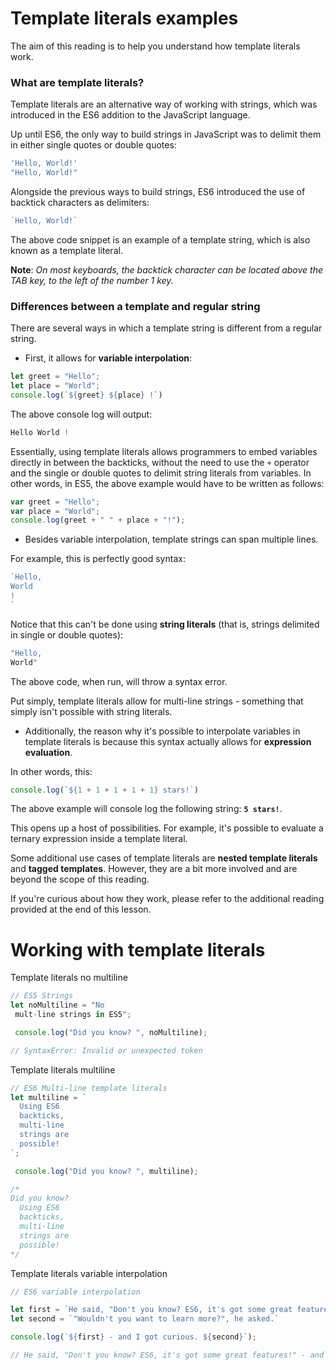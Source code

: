 # Template literals examples
The aim of this reading is to help you understand how template literals work.

### What are template literals?
Template literals are an alternative way of working with strings, which was introduced in the ES6 addition to the JavaScript language.

Up until ES6, the only way to build strings in JavaScript was to delimit them in either single quotes or double quotes:
```js
'Hello, World!'
"Hello, World!"
```

Alongside the previous ways to build strings, ES6 introduced the use of backtick characters as delimiters:  
```js
`Hello, World!`
```

The above code snippet is an example of a template string, which is also known as a template literal.

**Note**: _On most keyboards, the backtick character can be located above the TAB key, to the left of the number 1 key._

### Differences between a template and regular string
There are several ways in which a template string is different from a regular string.

- First, it allows for **variable interpolation**:
```js
let greet = "Hello";
let place = "World";
console.log(`${greet} ${place} !`)
```

The above console log will output:
```js
Hello World !
```

Essentially, using template literals allows programmers to embed variables directly in between the backticks, without the need to use the `+` operator and the single or double quotes to delimit string literals from variables. In other words, in ES5, the above example would have to be written as follows:
```js
var greet = "Hello";
var place = "World";
console.log(greet + " " + place + "!");
```
- Besides variable interpolation, template strings can span multiple lines.

For example, this is perfectly good syntax:
```js
`Hello,
World
!
`
```

Notice that this can't be done using **string literals** (that is, strings delimited in single or double quotes):  
```js
"Hello,
World"
```

The above code, when run, will throw a syntax error.

Put simply, template literals allow for multi-line strings - something that simply isn't possible with string literals.
- Additionally, the reason why it's possible to interpolate variables in template literals is because this syntax actually allows for **expression evaluation**. 

In other words, this:
```js
console.log(`${1 + 1 + 1 + 1 + 1} stars!`)
```

The above example will console log the following string: **`5 stars!`**.

This opens up a host of possibilities. For example, it's possible to evaluate a ternary expression inside a template literal.

Some additional use cases of template literals are **nested template literals** and **tagged templates**. However, they are a bit more involved and are beyond the scope of this reading. 

If you're curious about how they work, please refer to the additional reading provided at the end of this lesson.

# Working with template literals

Template literals no multiline
```js
// ES5 Strings
let noMultiline = "No
 mult-line strings in ES5";

 console.log("Did you know? ", noMultiline);

// SyntaxError: Invalid or unexpected token
```

Template literals multiline
```js
// ES6 Multi-line template literals
let multiline = `
  Using ES6
  backticks,
  multi-line
  strings are
  possible!
`;

 console.log("Did you know? ", multiline);

/* 
Did you know?  
  Using ES6
  backticks,
  multi-line
  strings are
  possible!
*/
```

Template literals variable interpolation
```js
// ES6 variable interpolation

let first = `He said, "Don't you know? ES6, it's got some great features!"`;
let second = `"Wouldn't you want to learn more?", he asked.`

console.log(`${first} - and I got curious. ${second}`);

// He said, "Don't you know? ES6, it's got some great features!" - and I got curious. "Wouldn't you want to learn more?", he asked.
```